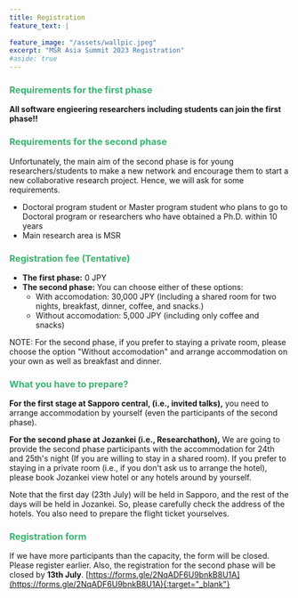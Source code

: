 ```yaml
---
title: Registration
feature_text: |
  
feature_image: "/assets/wallpic.jpeg"
excerpt: "MSR Asia Summit 2023 Registration"
#aside: true
---
```


### <font color="MediumSeaGreen">Requirements for the first phase</font>
<b>All software engieering researchers including students can join the first phase!!</b> 

### <font color="MediumSeaGreen">Requirements for the second phase</font>
Unfortunately, the main aim of the second phase is for young researchers/students to make a new network and encourage them to start a new collaborative research project. Hence, we will ask for some requirements.
- Doctoral program student or Master program student who plans to go to Doctoral program or researchers who have obtained a Ph.D. within 10 years
- Main research area is MSR


### <font color="MediumSeaGreen">Registration fee (Tentative)</font>
- <b>The first phase:</b> 0 JPY
- <b>The second phase:</b> You can choose either of these options: 
  - With accomodation: 30,000 JPY (including a shared room for two nights, breakfast, dinner, coffee, and snacks.)
  - Without accomodation: 5,000 JPY (including only coffee and snacks)

NOTE: For the second phase, if you prefer to staying a private room, please choose the option "Without accomodation" and arrange accommodation on your own as well as breakfast and dinner. 


### <font color="MediumSeaGreen">What you have to prepare?</font>
<b>For the first stage at Sapporo central, (i.e., invited talks),</b> you need to arrange accommodation by yourself (even the participants of the second phase). 

<b>For the second phase at Jozankei (i.e., Researchathon),</b> 
We are going to provide the second phase participants with the accommodation for 24th and 25th's night (If you are willing to stay in a shared room). If you prefer to staying in a private room (i.e., if you don't ask us to arrange the hotel), please book Jozankei view hotel or any hotels around by yourself. 

Note that the first day (23th July) will be held in Sapporo, and the rest of the days will be held in Jozankei. So, please carefully check the address of the hotels. You also need to prepare the flight ticket yourselves.  

### <font color="MediumSeaGreen">Registration form</font>
If we have more participants than the capacity, the form will be closed. Please register earlier. 
Also, the registration for the second phase will be closed by **13th July**. 
[https://forms.gle/2NqADF6U9bnkB8U1A](https://forms.gle/2NqADF6U9bnkB8U1A){:target="_blank"}

